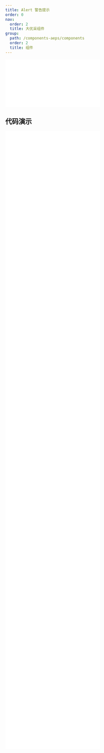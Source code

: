 ```yaml
---
title: Alert 警告提示
order: 0
nav:
  order: 2
  title: 大优采组件
group:
  path: /components-aeps/components
  order: 2
  title: 组件
---
```


<div>
<embed src="@docs-common/alert/index.md"></embed>
</div>
        
## 代码演示

<Row gutter=8>

  <Col span=12>
    
  <div class="code-box"><embed src="@abiz-rc-aeps/alert/demo/action-alert-aeps.md"></embed></div>
          
  <div class="code-box"><embed src="@abiz-rc-aeps/alert/demo/basic-alert-aeps.md"></embed></div>
          
  <div class="code-box"><embed src="@abiz-rc-aeps/alert/demo/close-text-alert-aeps.md"></embed></div>
          
  <div class="code-box"><embed src="@abiz-rc-aeps/alert/demo/description-alert-aeps.md"></embed></div>
          
  <div class="code-box"><embed src="@abiz-rc-aeps/alert/demo/icon-alert-aeps.md"></embed></div>
          
  <div class="code-box"><embed src="@abiz-rc-aeps/alert/demo/smooth-closed-alert-aeps.md"></embed></div>
          
  </Col>
          
  <Col span=12>
    
  <div class="code-box"><embed src="@abiz-rc-aeps/alert/demo/banner-alert-aeps.md"></embed></div>
          
  <div class="code-box"><embed src="@abiz-rc-aeps/alert/demo/closable-alert-aeps.md"></embed></div>
          
  <div class="code-box"><embed src="@abiz-rc-aeps/alert/demo/custom-icon-alert-aeps.md"></embed></div>
          
  <div class="code-box"><embed src="@abiz-rc-aeps/alert/demo/error-boundary-alert-aeps.md"></embed></div>
          
  <div class="code-box"><embed src="@abiz-rc-aeps/alert/demo/loop-banner-alert-aeps.md"></embed></div>
          
  <div class="code-box"><embed src="@abiz-rc-aeps/alert/demo/style-alert-aeps.md"></embed></div>
          
  </Col>
          
</Row>
        
<div><embed src="@docs-common/alert/index-api.md"></embed><div>
        
